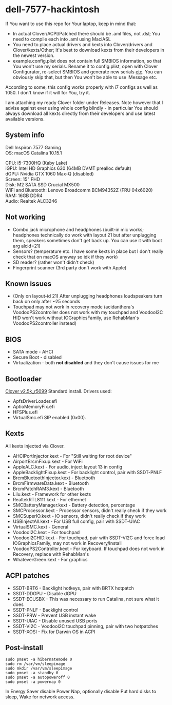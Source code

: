 # dell-7577-hackintosh

If You want to use this repo for Your laptop, keep in mind that:
* In actual Clover/ACPI/Patched there should be .aml files, not .dsl; You need to compile each into .aml using MaciASL
* You need to place actual drivers and kexts into Clover/drivers and Clover/kexts/Other; It's best to download kexts from their developers in the newest version.
* example.config.plist does not contain full SMBIOS information, so that You won't use my serials. Rename it to config.plist, open with Clover Configurator, re-select SMBIOS and generate new serials [etc](https://www.tonymacx86.com/threads/an-idiots-guide-to-imessage.196827/). You can obviously skip that, but then You won't be able to use iMessage etc.

According to some, this config works properly with i7 configs as well as 1050. I don't know if it will for You, try it.

I am attaching my ready Clover folder under Releases. Note however that I advise against ever using whole config blindly - in particular You should always download all kexts directly from their developers and use latest available versions.

## System info
Dell Inspiron 7577 Gaming  
OS: macOS Catalina 10.15.1

CPU: i5-7300HQ (Kaby Lake)  
iGPU: Intel HD Graphics 630 (64MB DVMT prealloc default)  
dGPU: Nvidia GTX 1060 Max-Q (disabled)  
Screen: 15" FHD  
Disk: M2 SATA SSD Crucial MX500  
WiFi and Bluetooth: Lenovo Broadcomm BCM94352Z (FRU 04x6020)  
RAM: 16GB DDR4  
Audio: Realtek ALC3246  

## Not working
* Combo jack microphone and headphones (built-in mic works; headphones technically do work with layout 21 but after unplugging them, speakers sometimes don't get back up. You can use it with boot arg alcid=21)
* Sensors? (temperature etc. I have some kexts in place but I don't really check that on macOS anyway so idk if they work)
* SD reader? (rather won't didn't check)
* Fingerprint scanner (3rd party don't work with Apple)

## Known issues
* (Only on layout-id 21) After unplugging headphones loudspeakers turn back on only after ~25 seconds
* Touchpad may not work in recovery mode (acidanthera's VoodooPS2controller does not work with my touchpad and VoodooI2C HID won't work without IOGraphicsFamily, use RehabMan's VoodooPS2controller instead)

## BIOS
* SATA mode - AHCI
* Secure Boot - disabled
* Virtualization - both **not disabled** and they don't cause issues for me

## Bootloader
[Clover v2.5k_r5099](https://github.com/Dids/clover-builder/releases)
Standard install. Drivers used:
* ApfsDriverLoader.efi
* AptioMemoryFix.efi
* HFSPlus.efi
* VirtualSmc.efi
SIP enabled (0x00).

## Kexts
All kexts injected via Clover.

* AHCIPortInjector.kext - For "Still waiting for root device"
* AirportBrcmFixup.kext - For WiFi
* AppleALC.kext - For audio, inject layout 13 in config
* AppleBacklightFixup.kext - For backlight control, pair with SSDT-PNLF
* BrcmBluetoothInjector.kext - Bluetooth
* BrcmFirmwareData.kext - Bluetooth
* BrcmPatchRAM3.kext - Bluetooth
* Lilu.kext - Framework for other kexts
* RealtekRTL8111.kext - For ethernet
* SMCBatteryManager.kext - Battery detection, percentage
* SMCProcessor.kext - Processor sensors, didn't really check if they work
* SMCSuperIO.kext - IO sensors, didn't really check if they work
* USBInjectAll.kext - For USB full config, pair with SSDT-UIAC
* VirtualSMC.kext - General
* VoodooI2C.kext - For touchpad
* VoodooI2CHID.kext - For touchpad, pair with SSDT-VI2C and force load IOGraphicsFamily, may not work in Recovery/Install
* VoodooPS2Controller.kext - For keyboard. If touchpad does not work in Recovery, replace with RehabMan's
* WhateverGreen.kext - For graphics

## ACPI patches
* SSDT-BRT6 - Backlight hotkeys, pair with BRTX hotpatch
* SSDT-DDGPU - Disable dGPU
* SSDT-ECUSBX - This was necessary to run Catalina, not sure what it does
* SSDT-PNLF - Backlight control
* SSDT-PRW - Prevent USB instant wake
* SSDT-UIAC - Disable unused USB ports
* SSDT-VI2C - VoodooI2C touchpad pinning, pair with two hotpatches
* SSDT-XOSI - Fix for Darwin OS in ACPI

## Post-install
```
sudo pmset -a hibernatemode 0
sudo rm /var/vm/sleepimage
sudo mkdir /var/vm/sleepimage
sudo pmset -a standby 0
sudo pmset -a autopoweroff 0
sudo pmset -a powernap 0
```
In Energy Saver disable Power Nap, optionally disable Put hard disks to sleep, Wake for network access.
